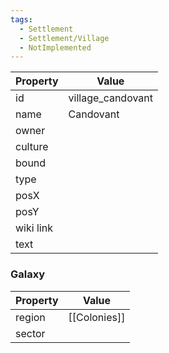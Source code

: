 ```yaml
---
tags:
  - Settlement
  - Settlement/Village
  - NotImplemented
---
```


| Property  | Value             |
| --------- | ----------------- |
| id        | village_candovant |
| name      | Candovant         |
| owner     |                   |
| culture   |                   |
| bound     |                   |
| type      |                   |
| posX      |                   |
| posY      |                   |
| wiki link |                   |
| text      |                   |

### Galaxy
| Property | Value        |
| -------- | ------------ |
| region   | [[Colonies]] |
| sector   |              |
